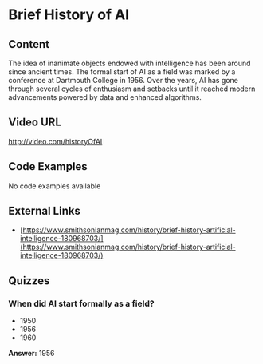 # Brief History of AI

## Content

The idea of inanimate objects endowed with intelligence has been around since ancient times. The formal start of AI as a field was marked by a conference at Dartmouth College in 1956. Over the years, AI has gone through several cycles of enthusiasm and setbacks until it reached modern advancements powered by data and enhanced algorithms.

## Video URL

http://video.com/historyOfAI

## Code Examples

No code examples available

## External Links

- [https://www.smithsonianmag.com/history/brief-history-artificial-intelligence-180968703/](https://www.smithsonianmag.com/history/brief-history-artificial-intelligence-180968703/)

## Quizzes

### When did AI start formally as a field?

- 1950
- 1956
- 1960

**Answer:** 1956